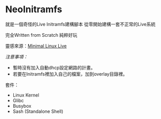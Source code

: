 # NeoInitramfs

就是一個奇怪的Live Initramfs建構腳本
從零開始建構一套不正常的Live系統

完全Written from Scratch
純粹好玩

靈感來源：[Minimal Linux Live](https://github.com/ivandavidov/minimal)

*注意事項：*

* 暫時沒有加入自動dhcp設定網路的計畫。
* 若要在Initramfs裡加入自己的檔案，加到overlay目錄裡。

套件：

+ Linux Kernel
+ Glibc
+ Busybox
+ Sash (Standalone Shell)

